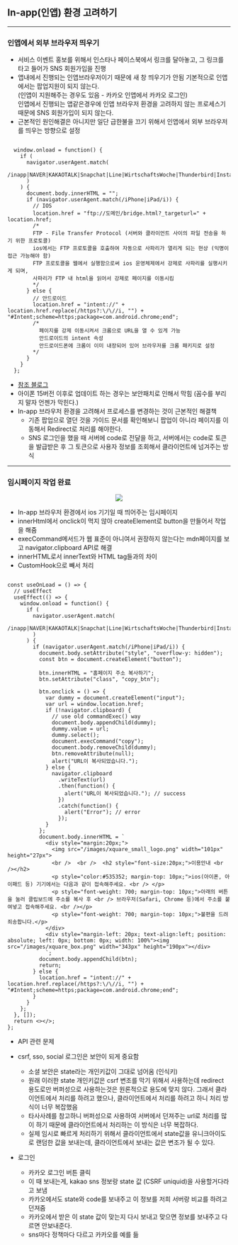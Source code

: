 ## In-app(인앱) 환경 고려하기

---

### 인앱에서 외부 브라우저 띄우기

- 서비스 이벤트 홍보를 위해서 인스타나 페이스북에서 링크를 달아놓고, 그 링크를 타고 들어가 SNS 회원가입을 진행
- 앱내에서 진행되는 인앱브라우저이기 때문에 새 창 띄우기가 안됨 기본적으로 인앱에서는 팝업지원이 되지 않는다.  
  (인앱이 지원해주는 경우도 있음 - 카카오 인앱에서 카카오 로그인)  
   인앱에서 진행되는 앱같은경우에 인앱 브라우저 환경을 고려하지 않는 프로세스기 때문에 SNS 회원가입이 되지 않는다.
- 근본적인 원인해결은 아니지만 일단 급한불을 끄기 위해서 인앱에서 외부 브라우저를 띄우는 방향으로 설정

```Js

  window.onload = function() {
    if (
      navigator.userAgent.match(
        /inapp|NAVER|KAKAOTALK|Snapchat|Line|WirtschaftsWoche|Thunderbird|Instagram|everytimeApp|WhatsApp|Electron|wadiz|AliApp|zumapp|iPhone(.*)Whale|Android(.*)Whale|kakaostory|band|twitter|DaumApps|DaumDevice\/mobile|FB_IAB|FB4A|FBAN|FBIOS|FBSS|SamsungBrowser\/[^1]/i,
      )
    ) {
      document.body.innerHTML = "";
      if (navigator.userAgent.match(/iPhone|iPad/i)) {
        // IOS
        location.href = "ftp://도메인/bridge.html?_targeturl=" + location.href;
        /*
        FTP - File Transfer Protocol (서버와 클라이언트 사이의 파일 전송을 하기 위한 프로토콜)
        ios에서는 FTP 프로토콜을 호출하여 자동으로 사파리가 열리게 되는 현상 (익명이 접근 가능해야 함)
        FTP 프로토콜을 웹에서 실행함으로써 ios 운영체제에서 강제로 사파리를 실행시키게 되며,
        사파리가 FTP 내 html을 읽어서 강제로 페이지를 이동시킴
        */
      } else {
        // 안드로이드
        location.href = "intent://" + location.href.replace(/https?:\/\//i, "") + "#Intent;scheme=https;package=com.android.chrome;end";
        /*
          페이지를 강제 이동시켜서 크롬으로 URL을 열 수 있게 가능
          안드로이드의 intent 속성
          안드로이드폰에 크롬이 이미 내장되어 있어 브라우저를 크롬 패키지로 설정
        */
      }
    }
  };

```

- [참조 블로그](https://www.burndogfather.com/201)
- 아이폰 15버전 이후로 업데이트 하는 경우는 보안패치로 인해서 막힘 (꼼수를 부리지 말자 언젠가 막힌다.)
- In-app 브라우저 환경을 고려해서 프로세스를 변경하는 것이 근본적인 해결책
  - 기존 팝업으로 열던 것을 가이드 문서를 확인해보니 팝업이 아니라 페이지를 이동해서 Redirect로 처리를 해야한다.
  - SNS 로그인을 했을 때 서버에 code로 전달을 하고, 서버에서는 code로 토큰을 발급받은 후 그 토큰으로 사용자 정보를 조회해서 클라이언트에 넘겨주는 방식

---

### 임시페이지 작업 완료

<p align="center">
  <img src="https://user-images.githubusercontent.com/31474272/148851495-1a8a03d4-2b25-43b9-b868-3ba66a1be606.png">
</p>

- In-app 브라우저 환경에서 ios 기기일 때 띄어주는 임시페이지
- innerHtml에서 onclick이 먹지 않아 createElement로 button을 만들어서 작업을 해줌
- execCommand메서드가 웹 표준이 아니여서 권장하지 않는다는 mdn페이지를 보고 navigator.clipboard API로 해결
- innerHTML로서 innerText와 HTML tag들과의 차이
- CustomHook으로 빼서 처리

```Js

const useOnLoad = () => {
  // useEffect
  useEffect(() => {
    window.onload = function() {
      if (
        navigator.userAgent.match(
          /inapp|NAVER|KAKAOTALK|Snapchat|Line|WirtschaftsWoche|Thunderbird|Instagram|everytimeApp|WhatsApp|Electron|wadiz|AliApp|zumapp|iPhone(.*)Whale|Android(.*)Whale|kakaostory|band|twitter|DaumApps|DaumDevice\/mobile|FB_IAB|FB4A|FBAN|FBIOS|FBSS|SamsungBrowser\/[^1]/i,
        )
      ) {
        if (navigator.userAgent.match(/iPhone|iPad/i)) {
          document.body.setAttribute("style", "overflow-y: hidden");
          const btn = document.createElement("button");

          btn.innerHTML = "홈페이지 주소 복사하기";
          btn.setAttribute("class", "copy_btn");

          btn.onclick = () => {
            var dummy = document.createElement("input");
            var url = window.location.href;
            if (!navigator.clipboard) {
              // use old commandExec() way
              document.body.appendChild(dummy);
              dummy.value = url;
              dummy.select();
              document.execCommand("copy");
              document.body.removeChild(dummy);
              btn.removeAttribute(null);
              alert("URL이 복사되었습니다.");
            } else {
              navigator.clipboard
                .writeText(url)
                .then(function() {
                  alert("URL이 복사되었습니다."); // success
                })
                .catch(function() {
                  alert("Error"); // error
                });
            }
          };
          document.body.innerHTML = `
            <div style="margin:20px;">
              <img src="/images/xquare_small_logo.png" width="101px" height="27px">
              <br />  <br />  <h2 style="font-size:20px;">이용안내 <br /></h2>
              <p style="color:#535352; margin-top: 10px;">ios(아이폰, 아이패드 등) 기기에서는 다음과 같이 접속해주세요. <br /> </p>
              <p style="font-weight: 700; margin-top: 10px;">아래의 버튼을 눌러 클립보드에 주소를 복사 후 <br /> 브라우저(Safari, Chrome 등)에서 주소를 붙여넣고 접속해주세요. <br /></p>
              <p style="font-weight: 700; margin-top: 10px;">불편을 드려 죄송합니다.</p>
            </div>
            <div style="margin-left: 20px; text-align:left; position: absolute; left: 0px; bottom: 0px; width: 100%"><img src="/images/xquare_box.png" width="343px" height="190px"></div>
            `;
          document.body.appendChild(btn);
          return;
        } else {
          location.href = "intent://" + location.href.replace(/https?:\/\//i, "") + "#Intent;scheme=https;package=com.android.chrome;end";
        }
      }
    };
  }, []);
  return <></>;
};

```

- API 관련 문제
- csrf, sso, social 로그인은 보안이 되게 중요함

  - 소셜 보안은 state라는 개인키값이 그대로 넘어옴 (인식키)
  - 원래 이러한 state 개인키값은 csrf 변조를 막기 위해서 사용하는데 redirect 용도로만 버퍼성으로 사용하는것은 원론적으로 용도에 맞지 않다. 그래서 클라이언트에서 처리를 하려고 했으나, 클라이언트에서 처리를 하려고 하니 처리 방식이 너무 복잡했음
  - 타사사례를 참고하니 버퍼성으로 사용하여 서버에서 던져주는 url로 처리를 많이 하기 때문에 클라이언트에서 처리하는 이 방식은 너무 복잡하다.
  - 실제 임시로 빠르게 처리하기 위해서 클라이언트에서 state값을 유니크아이도로 랜덤한 값을 보내는데, 클라이언트에서 보내는 값은 변조가 될 수 있다.

- 로그인
  - 카카오 로그인 버튼 클릭
  - 이 때 보내는게, kakao sns 정보랑 state 값 (CSRF uniquid)을 사용할거다라고 보냄
  - 카카오에서도 state와 code를 보내주고 이 정보를 저희 서버랑 비교를 하려고 던져줌
  - 카카오에서 받은 이 state 값이 맞는지 다시 보내고 맞으면 정보를 보내주고 다르면 안보내준다.
  - sns마다 정책마다 다르고 카카오를 예를 듦
